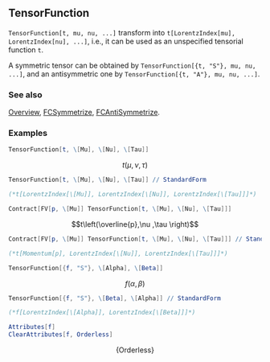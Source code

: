 ## TensorFunction

`TensorFunction[t, mu, nu, ...]` transform into `t[LorentzIndex[mu], LorentzIndex[nu], ...]`, i.e., it can be used as an unspecified tensorial function `t`.

A symmetric tensor can be obtained by `TensorFunction[{t, "S"}, mu, nu, ...]`, and an antisymmetric one by `TensorFunction[{t, "A"}, mu, nu, ...]`.

### See also

[Overview](Extra/FeynCalc.md), [FCSymmetrize](FCSymmetrize.md), [FCAntiSymmetrize](FCAntiSymmetrize.md).

### Examples

```mathematica
TensorFunction[t, \[Mu], \[Nu], \[Tau]]
```

$$t(\mu ,\nu ,\tau )$$

```mathematica
TensorFunction[t, \[Mu], \[Nu], \[Tau]] // StandardForm

(*t[LorentzIndex[\[Mu]], LorentzIndex[\[Nu]], LorentzIndex[\[Tau]]]*)
```

```mathematica
Contract[FV[p, \[Mu]] TensorFunction[t, \[Mu], \[Nu], \[Tau]]]
```

$$t\left(\overline{p},\nu ,\tau \right)$$

```mathematica
Contract[FV[p, \[Mu]] TensorFunction[t, \[Mu], \[Nu], \[Tau]]] // StandardForm

(*t[Momentum[p], LorentzIndex[\[Nu]], LorentzIndex[\[Tau]]]*)
```

```mathematica
TensorFunction[{f, "S"}, \[Alpha], \[Beta]]
```

$$f(\alpha ,\beta )$$

```mathematica
TensorFunction[{f, "S"}, \[Beta], \[Alpha]] // StandardForm

(*f[LorentzIndex[\[Alpha]], LorentzIndex[\[Beta]]]*)
```

```mathematica
Attributes[f]
ClearAttributes[f, Orderless]
```

$$\{\text{Orderless}\}$$